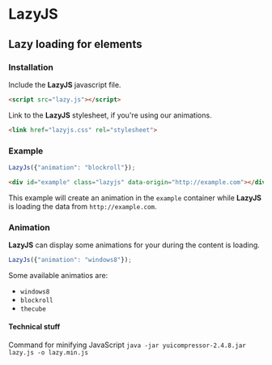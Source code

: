 # LazyJS

## Lazy loading for elements

### Installation

Include the __LazyJS__ javascript file.
```html
<script src="lazy.js"></script>
```

Link to the __LazyJS__ stylesheet, if you're using our animations.
```html
<link href="lazyjs.css" rel="stylesheet">
```

### Example

```js
LazyJs({"animation": "blockroll"});
```
```html
<div id="example" class="lazyjs" data-origin="http://example.com"></div>
```
This example will create an animation in the `example` container while __LazyJS__ is loading the data from `http://example.com`.

### Animation

__LazyJS__ can display some animations for your during the content is loading. 
```js
LazyJs({"animation": "windows8"});
```
Some available animatios are:

- `windows8`
- `blockroll`
- `thecube`


#### Technical stuff

Command for minifying JavaScript `java -jar yuicompressor-2.4.8.jar lazy.js -o lazy.min.js`